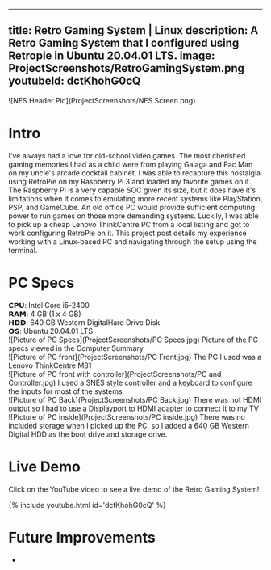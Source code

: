 
---
title: Retro Gaming System | Linux
description: A Retro Gaming System that I configured using Retropie in Ubuntu 20.04.01 LTS.
image: ProjectScreenshots/RetroGamingSystem.png
youtubeId: dctKhohG0cQ
---


<link rel="stylesheet" type="text/css" href="video-embed.css">

![NES Header Pic](ProjectScreenshots/NES Screen.png)

# Intro
I've always had a love for old-school video games. The most cherished gaming memories I had as a child were from playing Galaga and Pac Man on my uncle's arcade cocktail cabinet. I was able to recapture this nostalgia using RetroPie on my Raspberry Pi 3 and loaded my favorite games on it. The Raspberry Pi is a very capable SOC given its size, but it does have it's limitations when it comes to emulating more recent systems like PlayStation, PSP, and GameCube. An old office PC would provide sufficient computing power to run games on those more demanding systems. Luckily, I was able to pick up a cheap Lenovo ThinkCentre PC from a local listing and got to work configuring RetroPie on it. This project post details my experience working with a Linux-based PC and navigating through the setup using the terminal.

# PC Specs
𝗖𝗣𝗨:  Intel Core i5-2400 <br>
𝗥𝗔𝗠: 4 GB (1 x 4 GB)<br>
𝗛𝗗𝗗: 640 GB Western DigitalHard Drive Disk<br>
𝗢𝗦: Ubuntu 20.04.01 LTS<br>
![Picture of PC Specs](ProjectScreenshots/PC Specs.jpg)
Picture of the PC specs viewed in the Computer Summary<br>
![Picture  of PC front](ProjectScreenshots/PC Front.jpg)
 The PC I used was a Lenovo ThinkCentre M81<br>
![Picture  of PC front with controller](ProjectScreenshots/PC and Controller.jpg)
I used a SNES style controller and a keyboard to configure the inputs for most of the systems. <br>
![Picture of PC Back](ProjectScreenshots/PC Back.jpg)
There was not HDMI output so I had to use a Displayport to HDMI adapter to connect it to my TV<br>
![Picture of PC inside](ProjectScreenshots/PC inside.jpg)
There was no included storage when I picked up the PC, so I added a 640 GB Western Digital HDD as the boot drive and storage drive.<br>



# Live Demo
Click on the YouTube video to see a live demo of the Retro Gaming System!

{% include youtube.html id='dctKhohG0cQ' %}

# Future Improvements

* 




